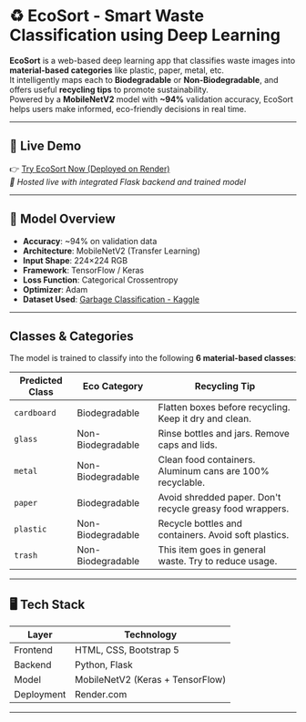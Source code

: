 # ♻️ EcoSort - Smart Waste Classification using Deep Learning

**EcoSort** is a web-based deep learning app that classifies waste images into **material-based categories** like plastic, paper, metal, etc.  
It intelligently maps each to **Biodegradable** or **Non-Biodegradable**, and offers useful **recycling tips** to promote sustainability.  
Powered by a **MobileNetV2** model with **~94%** validation accuracy, EcoSort helps users make informed, eco-friendly decisions in real time.

---

## 🔗 Live Demo

👉 [Try EcoSort Now (Deployed on Render)](https://ecosort-1dzm.onrender.com)  
_🚀 Hosted live with integrated Flask backend and trained model_

---

## 🧠 Model Overview

- **Accuracy**: ~94% on validation data
- **Architecture**: MobileNetV2 (Transfer Learning)
- **Input Shape**: 224×224 RGB
- **Framework**: TensorFlow / Keras
- **Loss Function**: Categorical Crossentropy
- **Optimizer**: Adam
- **Dataset Used**: [Garbage Classification - Kaggle](https://www.kaggle.com/datasets/mostafaabla/garbage-classification/data)

---

## Classes & Categories

The model is trained to classify into the following **6 material-based classes**:

| Predicted Class | Eco Category         | Recycling Tip |
|-----------------|----------------------|---------------|
| `cardboard`     | Biodegradable        | Flatten boxes before recycling. Keep it dry and clean. |
| `glass`         | Non-Biodegradable    | Rinse bottles and jars. Remove caps and lids. |
| `metal`         | Non-Biodegradable    | Clean food containers. Aluminum cans are 100% recyclable. |
| `paper`         | Biodegradable        | Avoid shredded paper. Don't recycle greasy food wrappers. |
| `plastic`       | Non-Biodegradable    | Recycle bottles and containers. Avoid soft plastics. |
| `trash`         | Non-Biodegradable    | This item goes in general waste. Try to reduce usage. |

---

## 🖥️ Tech Stack

| Layer       | Technology                  |
|-------------|------------------------------|
| Frontend    | HTML, CSS, Bootstrap 5       |
| Backend     | Python, Flask                |
| Model       | MobileNetV2 (Keras + TensorFlow) |
| Deployment  | Render.com                   |

---


